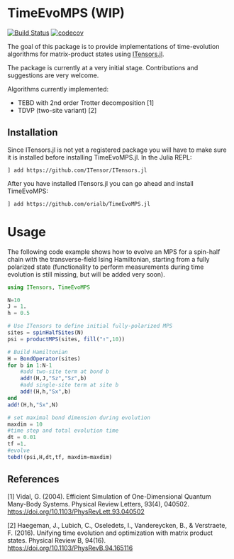 # TimeEvoMPS (WIP)
[![Build Status](https://travis-ci.org/orialb/TimeEvoMPS.jl.svg?branch=master)](https://travis-ci.org/orialb/TimeEvoMPS.jl)
[![codecov](https://codecov.io/gh/orialb/TimeEvoMPS.jl/branch/master/graph/badge.svg)](https://codecov.io/gh/orialb/TimeEvoMPS.jl)

The goal of this package is to provide implementations of time-evolution algorithms for matrix-product states using 
[ITensors.jl](https://github.com/ITensor/ITensors.jl). 

The package is currently at a very initial stage. Contributions and suggestions are very welcome. 

Algorithms currently implemented:
- TEBD with 2nd order Trotter decomposition [1]
- TDVP (two-site variant) [2]


## Installation
Since ITensors.jl is not yet a registered package you will have to make sure it is installed before installing TimeEvoMPS.jl.
In the Julia REPL:
```
] add https://github.com/ITensor/ITensors.jl 
```
After you have installed ITensors.jl you can go ahead and install TimeEvoMPS:
```
] add https://github.com/orialb/TimeEvoMPS.jl
```

# Usage
The following code example shows how to evolve an MPS for a spin-half chain with the transverse-field Ising Hamiltonian, starting from a fully polarized state (functionality to perform measurements during time evolution is still missing, but will be added very soon).

```julia
using ITensors, TimeEvoMPS

N=10
J = 1.
h = 0.5

# Use ITensors to define initial fully-polarized MPS
sites = spinHalfSites(N)
psi = productMPS(sites, fill("↑",10))

# Build Hamiltonian
H = BondOperator(sites)
for b in 1:N-1
    #add two-site term at bond b
    add!(H,J,"Sz","Sz",b)
    #add single-site term at site b
    add!(H,h,"Sx",b)
end
add!(H,h,"Sx",N)

# set maximal bond dimension during evolution
maxdim = 10
#time step and total evolution time 
dt = 0.01
tf =1.
#evolve
tebd!(psi,H,dt,tf, maxdim=maxdim)
``` 

## References
[1] Vidal, G. (2004). Efficient Simulation of One-Dimensional Quantum Many-Body
Systems. Physical Review Letters, 93(4), 040502.
https://doi.org/10.1103/PhysRevLett.93.040502

[2] Haegeman, J., Lubich, C., Oseledets, I., Vandereycken, B., & Verstraete,
F. (2016). Unifying time evolution and optimization with matrix product states.
Physical Review B, 94(16). https://doi.org/10.1103/PhysRevB.94.165116
